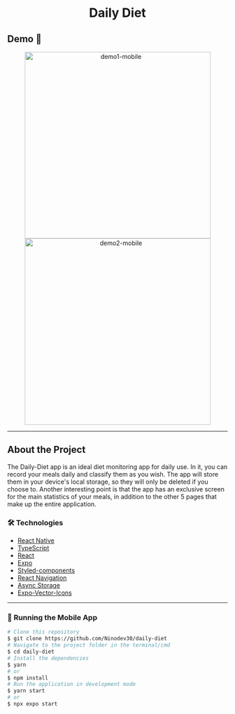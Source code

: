 <h1 style="text-align: center; font-weight: bold;">Daily Diet</h1>

## Demo 📸

<div align="center" >
  <img src="./github/play daily-diet lower.gif" alt="demo1-mobile" height="425">
  <img src="./github/play daily-diet bigger.gif" alt="demo2-mobile" height="425">
</div>

---
## About the Project

The Daily-Diet app is an ideal diet monitoring app for daily use. In it, you can record your meals daily and classify them as you wish. The app will store them in your device's local storage, so they will only be deleted if you choose to. Another interesting point is that the app has an exclusive screen for the main statistics of your meals, in addition to the other 5 pages that make up the entire application.

### 🛠 Technologies

- [React Native](https://reactnative.dev/)
- [TypeScript](https://www.typescriptlang.org/)
- [React](https://reactjs.org/)
- [Expo](https://expo.dev/)
- [Styled-components](https://styled-components.com/)
- [React Navigation](https://reactnavigation.org/)
- [Async Storage](https://react-native-async-storage.github.io/async-storage/)
- [Expo-Vector-Icons](https://icons.expo.fyi/)
---

### 🎲 Running the Mobile App

```bash
# Clone this repository
$ git clone https://github.com/Ninodev30/daily-diet
# Navigate to the project folder in the terminal/cmd
$ cd daily-diet
# Install the dependencies
$ yarn
# or
$ npm install
# Run the application in development mode
$ yarn start
# or
$ npx expo start

